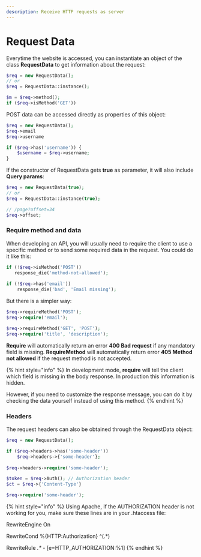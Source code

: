 ```yaml
---
description: Receive HTTP requests as server
---
```


# Request Data

Everytime the website is accessed, you can instantiate an object of the class **RequestData** to get information about the request:

```php
$req = new RequestData();
// or
$req = RequestData::instance();

$m = $req->method();
if ($req->isMethod('GET'))
```

POST data can be accessed directly as properties of this object:

```php
$req = new RequestData();
$req->email
$req->username

if ($req->has('username')) {
    $username = $req->username;
}
```

If the constructor of RequestData gets **true** as parameter, it will also include **Query params**:

```php
$req = new RequestData(true);
// or
$req = RequestData::instance(true);

// /page?offset=34
$req->offset;
```

### Require method and data

When developing an API, you will usually need to require the client to use a specific method or to send some required data in the request. You could do it like this:

```php
if (!$req->isMethod('POST'))
   response_die('method-not-allowed');
   
if (!$req->has('email'))
    response_die('bad', 'Email missing');
```

But there is a simpler way:

```php
$req->requireMethod('POST');
$req->require('email');

$req->requireMethod('GET', 'POST');
$req->require('title', 'description');
```

**Require** will automatically return an error **400 Bad request** if any mandatory field is missing. **RequireMethod** will automatically return error **405 Method not allowed** if the request method is not accepted.

{% hint style="info" %}
In development mode, **require** will tell the client which field is missing in the body response. In production this information is hidden.

However, if you need to customize the response message, you can do it by checking the data yourself instead of using this method.
{% endhint %}

### Headers

The request headers can also be obtained through the RequestData object:

```php
$req = new RequestData();

if ($req->headers->has('some-header'))
    $req->headers->{'some-header'};
    
$req->headers->require('some-header');

$token = $req->Auth(); // Authorization header
$ct = $req->{'Content-Type'}

$req->require('some-header');
```

{% hint style="info" %}
Using Apache, if the AUTHORIZATION header is not working for you, make sure these lines are in your .htaccess file:

RewriteEngine On

RewriteCond %{HTTP:Authorization} ^(.\*)

RewriteRule _.\*_ - \[e=HTTP\_AUTHORIZATION:%1]
{% endhint %}

